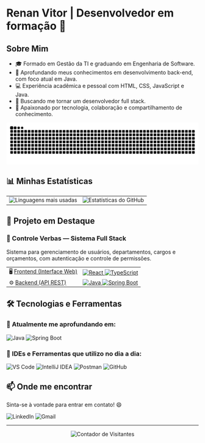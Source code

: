# Renan Vitor | Desenvolvedor em formação 🚀

## Sobre Mim

- 🎓 Formado em Gestão da TI e graduando em Engenharia de Software.
- 🌱 Aprofundando meus conhecimentos em desenvolvimento back-end, com foco atual em Java.
- 💻 Experiência acadêmica e pessoal com HTML, CSS, JavaScript e Java.
- 🚀 Buscando me tornar um desenvolvedor full stack.
- 🤝 Apaixonado por tecnologia, colaboração e compartilhamento de conhecimento.

<picture align="center">
  <source media="(prefers-color-scheme: dark)" srcset="https://raw.githubusercontent.com/renancvitor/renancvitor/output/github-contribution-grid-snake-dark.svg">
  <source media="(prefers-color-scheme: light)" srcset="https://raw.githubusercontent.com/renancvitor/renancvitor/output/github-contribution-grid-snake-dark.svg">
  <img align="center" alt="github contribution grid snake animation" src="https://raw.githubusercontent.com/renancvitor/renancvitor/output/github-contribution-grid-snake.svg">
</picture>

## 📊 Minhas Estatísticas

<table>
  <tr>
    <td>
      <img src="https://github-readme-stats.vercel.app/api/top-langs/?username=renancvitor&layout=compact&theme=radical" alt="Linguagens mais usadas" height="200">
    </td>
    <td>
      <img src="https://github-readme-stats.vercel.app/api?username=renancvitor&show_icons=true&theme=radical" alt="Estatísticas do GitHub" height="200">
    </td>
  </tr>
</table>

## 🚀 Projeto em Destaque

### 🔹 Controle Verbas — Sistema Full Stack
Sistema para gerenciamento de usuários, departamentos, cargos e orçamentos, com autenticação e controle de permissões.

<table>
<tr>
    <td>🖥️ <a href="https://github.com/renancvitor/controle-verbas-frontend">Frontend (Interface Web)</a></td>
    <td>
        <a href="https://react.dev/">
            <img src="https://img.shields.io/badge/React-61DAFB?logo=react&logoColor=black" alt="React">
        </a>
        <a href="https://www.typescriptlang.org/">
            <img src="https://img.shields.io/badge/TypeScript-007ACC?logo=typescript&logoColor=white" alt="TypeScript">
        </a>
    </td>
</tr>
<tr>
    <td>⚙️ <a href="https://github.com/renancvitor/controle-verbas-backend">Backend (API REST)</a></td>
    <td>
        <a href="https://www.java.com/pt-BR/">
            <img src="https://img.shields.io/badge/Java-FFA500?logo=openjdk&logoColor=white" alt="Java">
        </a>
        <a href="https://spring.io/projects/spring-boot">
            <img src="https://img.shields.io/badge/Spring_Boot-6DB33F?logo=spring&logoColor=white" alt="Spring Boot">
        </a>
    </td>
</tr>
</table>

## 🛠️ Tecnologias e Ferramentas

### 🧠 Atualmente me aprofundando em:
![Java](https://img.shields.io/badge/Java-%23ED8B00.svg?style=for-the-badge&logo=java&logoColor=white)
![Spring Boot](https://img.shields.io/badge/Spring%20Boot-6DB33F?style=for-the-badge&logo=spring-boot&logoColor=white)

### 🔧 IDEs e Ferramentas que utilizo no dia a dia:
![VS Code](https://img.shields.io/badge/VSCode-007ACC?style=for-the-badge&logo=visual-studio-code&logoColor=white)
![IntelliJ IDEA](https://img.shields.io/badge/IntelliJ_IDEA-000000?style=for-the-badge&logo=intellij-idea&logoColor=white)
![Postman](https://img.shields.io/badge/Postman-FF6C37?style=for-the-badge&logo=postman&logoColor=white)
![GitHub](https://img.shields.io/badge/GitHub-181717?style=for-the-badge&logo=github&logoColor=white)

## 📫 Onde me encontrar

Sinta-se à vontade para entrar em contato! 😄
<p>
  <a href="https://www.linkedin.com/in/renan-vitor-developer/" target="_blank" style="text-decoration:none;">
    <img src="https://img.shields.io/badge/LinkedIn-0A66C2?style=for-the-badge&logo=linkedin&logoColor=white" alt="LinkedIn">
  </a>
  
  <a href="mailto:renan.vitor.cm@gmail.com" target="_blank" style="text-decoration:none;">
    <img src="https://img.shields.io/badge/Gmail-D14836?style=for-the-badge&logo=gmail&logoColor=white" alt="Gmail">
  </a>
</p>

---

<p align="center">  
  <img src="https://komarev.com/ghpvc/?username=renancvitor&color=blue&style=flat" alt="Contador de Visitantes">
</p>

